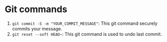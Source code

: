 # Git commands

1. ```git commit -S -m "YOUR_COMMIT_MESSAGE"```: This git command securely commits your message.
2. ```git reset --soft HEAD~```: This git command is used to undo last commit. 